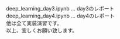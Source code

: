 deep_learning_day3.ipynb … day3のレポート  
deep_learning_day4.ipynb … day4のレポート  
他は全て実装演習です。  
以上、宜しくお願い致します。  
